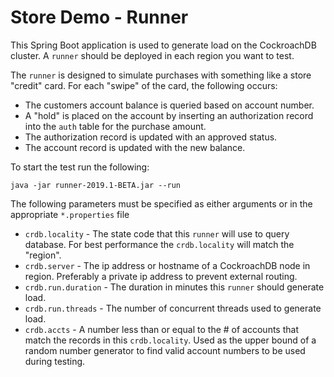 # Store Demo - Runner
This Spring Boot application is used to generate load on the CockroachDB cluster.  A `runner` should be deployed in each region you want to test.

The `runner` is designed to simulate purchases with something like a store "credit" card.  For each "swipe" of the card, the following occurs:
* The customers account balance is queried based on account number.
* A "hold" is placed on the account by inserting an authorization record into the `auth` table for the purchase amount.
* The authorization record is updated with an approved status.
* The account record is updated with the new balance.

To start the test run the following:
```
java -jar runner-2019.1-BETA.jar --run
```

The following parameters must be specified as either arguments or in the appropriate `*.properties` file

* `crdb.locality` - The state code that this `runner` will use to query database.  For best performance the `crdb.locality` will match the "region".
* `crdb.server` - The ip address or hostname of a CockroachDB node in region. Preferably a private ip address to prevent external routing.
* `crdb.run.duration` - The duration in minutes this `runner` should generate load.
* `crdb.run.threads` - The number of concurrent threads used to generate load.
* `crdb.accts` - A number less than or equal to the # of accounts that match the records in this `crdb.locality`.  Used as the upper bound of a random number generator to find valid account numbers to be used during testing.


